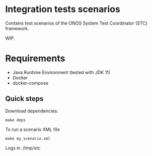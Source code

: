 # Integration tests scenarios

Contains test scenarios of the ONOS System Test Coordinator (STC) framework.

WIP.

# Requirements

- Java Runtime Environment (tested with JDK 11)
- Docker
- docker-compose

## Quick steps

Download dependencies:

    make deps

To run a scenario XML file
    
    make my_scenario.xml
    
Logs in ./tmp/stc